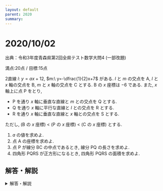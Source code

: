 ```yaml
---
layout: default
parent: 2020
summary: 
---
```


# 2020/10/02

出典：令和3年度青森県第2回全県テスト数学大問4 (一部改題)

満点:20点 / 目標:15点

2直線 $l:\ y=ax+12$, $m:\ y=-\dfrac{1}{2}x+7$ がある. $l$ と $m$ の交点を $\mathrm{A}$, $l$ と $x$ 軸の交点を $\mathrm{B}$, $m$ と $x$ 軸の交点を $\mathrm{C}$ とする. $\mathrm{B}$ の $x$ 座標は $-6$ である.
また, $x$ 軸上に点 $\mathrm{P}$ をとり, 

- $\mathrm{P}$ を通り $x$ 軸に垂直な直線と $m$ との交点を $\mathrm{Q}$ とする.
- $\mathrm{Q}$ を通り $x$ 軸に平行な直線と $l$ との交点を $\mathrm{R}$ とする.
- $\mathrm{R}$ を通り $x$ 軸に垂直な直線と $x$ 軸との交点を $\mathrm{S}$ とする.

ただし, ($\mathrm{B}$ の $x$ 座標) $<$ ($\mathrm{P}$ の $x$ 座標) $<$ ($\mathrm{C}$ の $x$ 座標) とする.

1. $a$ の値を求めよ.
2. 点 $\mathrm{A}$ の座標を求めよ.
3. 点 $\mathrm{P}$ が線分 $\mathrm{BC}$ の中点であるとき, 線分 $\mathrm{PQ}$ の長さを求めよ.
4. 四角形 $\mathrm{PQRS}$ が正方形になるとき, 四角形 $\mathrm{PQRS}$ の面積を求めよ.

<div style="page-break-before:always"></div>

## 解答・解説

<details markdown="1">
<summary>解答・解説</summary>

直近の全県テストから, 問4のみを改題し, 図を提示せずに文章のみで出題しました.  
正直, 問3までは当然のように解けてほしいところです. また, 模試等で記述が求められても, 簡潔に済ませてよいでしょう.

- 問4では, $\mathrm{P}$ の座標がわからないので, $x$ 座標を文字で設定します. このときの文字は $a$ とか $p$ とか $t$ がよく使われます.  
すると $\mathrm{Q}$ の座標, $\mathrm{R}$ の座標が芋づる式に導かれます. 問3は, $\mathrm{Q}$ の座標を設定させるための誘導となっていました.
- $\mathrm{PQ}=\mathrm{QR}$ になるときの $\mathrm{P}$ の座標を求めるのですが, $\mathrm{Q}$ と $\mathrm{R}$ の位置関係によって $\mathrm{QR}$ の表し方が異なるので, 場合分けを行っています.

解答です(A4用紙1枚). ボールペン一発書きなので誤字がありますが許してください.

![mathterro_20201002.jpg](https://qiita-image-store.s3.ap-northeast-1.amazonaws.com/0/559517/eaaf42fc-7eaa-6252-e8c6-1a382c2a04c9.jpeg)

</details>
